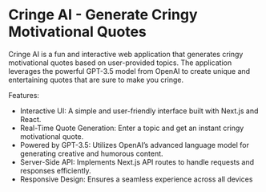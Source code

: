 # Cringe AI - Generate Cringy Motivational Quotes

Cringe AI is a fun and interactive web application that generates cringy motivational quotes based on user-provided topics. The application leverages the powerful GPT-3.5 model from OpenAI to create unique and entertaining quotes that are sure to make you cringe.

Features:

- Interactive UI: A simple and user-friendly interface built with Next.js and React.
- Real-Time Quote Generation: Enter a topic and get an instant cringy motivational quote.
- Powered by GPT-3.5: Utilizes OpenAI’s advanced language model for generating creative and humorous content.
- Server-Side API: Implements Next.js API routes to handle requests and responses efficiently.
- Responsive Design: Ensures a seamless experience across all devices
